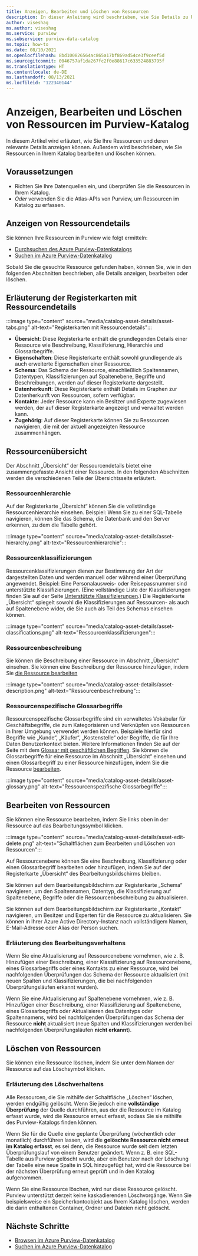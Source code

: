 ```yaml
---
title: Anzeigen, Bearbeiten und Löschen von Ressourcen
description: In dieser Anleitung wird beschrieben, wie Sie Details zu Ressourcen anzeigen und bearbeiten können.
author: viseshag
ms.author: viseshag
ms.service: purview
ms.subservice: purview-data-catalog
ms.topic: how-to
ms.date: 08/10/2021
ms.openlocfilehash: 8bd100826564ac865a17bf869ad54ce3f9ceef5d
ms.sourcegitcommit: 0046757af1da267fc2f0e88617c633524883795f
ms.translationtype: HT
ms.contentlocale: de-DE
ms.lasthandoff: 08/13/2021
ms.locfileid: "122340144"
---
```

# <a name="view-edit-and-delete-assets-in-purview-catalog"></a>Anzeigen, Bearbeiten und Löschen von Ressourcen im Purview-Katalog

In diesem Artikel wird erläutert, wie Sie Ihre Ressourcen und deren relevante Details anzeigen können. Außerdem wird beschrieben, wie Sie Ressourcen in Ihrem Katalog bearbeiten und löschen können.

## <a name="prerequisites"></a>Voraussetzungen

- Richten Sie Ihre Datenquellen ein, und überprüfen Sie die Ressourcen in Ihrem Katalog.
- *Oder* verwenden Sie die Atlas-APIs von Purview, um Ressourcen im Katalog zu erfassen. 

## <a name="viewing-asset-details"></a>Anzeigen von Ressourcendetails

Sie können Ihre Ressourcen in Purview wie folgt ermitteln:
- [Durchsuchen des Azure Purview-Datenkatalogs](how-to-browse-catalog.md)
- [Suchen im Azure Purview-Datenkatalog](how-to-search-catalog.md)

Sobald Sie die gesuchte Ressource gefunden haben, können Sie, wie in den folgenden Abschnitten beschrieben, alle Details anzeigen, bearbeiten oder löschen.

## <a name="asset-details-tabs-explained"></a>Erläuterung der Registerkarten mit Ressourcendetails

:::image type="content" source="media/catalog-asset-details/asset-tabs.png" alt-text="Registerkarten mit Ressourcendetails":::

- **Übersicht**: Diese Registerkarte enthält die grundlegenden Details einer Ressource wie Beschreibung, Klassifizierung, Hierarchie und Glossarbegriffe.
- **Eigenschaften**: Diese Registerkarte enthält sowohl grundlegende als auch erweiterte Eigenschaften einer Ressource.
- **Schema**: Das Schema der Ressource, einschließlich Spaltennamen, Datentypen, Klassifizierungen auf Spaltenebene, Begriffe und Beschreibungen, werden auf dieser Registerkarte dargestellt.
- **Datenherkunft**: Diese Registerkarte enthält Details im Graphen zur Datenherkunft von Ressourcen, sofern verfügbar.
- **Kontakte**: Jeder Ressource kann ein Besitzer und Experte zugewiesen werden, der auf dieser Registerkarte angezeigt und verwaltet werden kann.
- **Zugehörig**: Auf dieser Registerkarte können Sie zu Ressourcen navigieren, die mit der aktuell angezeigten Ressource zusammenhängen. 

## <a name="asset-overview"></a>Ressourcenübersicht
Der Abschnitt „Übersicht“ der Ressourcendetails bietet eine zusammengefasste Ansicht einer Ressource. In den folgenden Abschnitten werden die verschiedenen Teile der Übersichtsseite erläutert.

### <a name="asset-hierarchy"></a>Ressourcenhierarchie

Auf der Registerkarte „Übersicht“ können Sie die vollständige Ressourcenhierarchie einsehen. Beispiel: Wenn Sie zu einer SQL-Tabelle navigieren, können Sie das Schema, die Datenbank und den Server erkennen, zu dem die Tabelle gehört.

:::image type="content" source="media/catalog-asset-details/asset-hierarchy.png" alt-text="Ressourcenhierarchie":::

### <a name="asset-classifications"></a>Ressourcenklassifizierungen

Ressourcenklassifizierungen dienen zur Bestimmung der Art der dargestellten Daten und werden manuell oder während einer Überprüfung angewendet. Beispiel: Eine Personalausweis- oder Reisepassnummer sind unterstützte Klassifizierungen. (Eine vollständige Liste der Klassifizierungen finden Sie auf der Seite [Unterstützte Klassifizierungen](supported-classifications.md).) Die Registerkarte „Übersicht“ spiegelt sowohl die Klassifizierungen auf Ressourcen- als auch auf Spaltenebene wider, die Sie auch als Teil des Schemas einsehen können.

:::image type="content" source="media/catalog-asset-details/asset-classifications.png" alt-text="Ressourcenklassifizierungen":::

### <a name="asset-description"></a>Ressourcenbeschreibung

Sie können die Beschreibung einer Ressource im Abschnitt „Übersicht“ einsehen. Sie können eine Beschreibung der Ressource hinzufügen, indem Sie [die Ressource bearbeiten](#editing-assets)

:::image type="content" source="media/catalog-asset-details/asset-description.png" alt-text="Ressourcenbeschreibung":::

### <a name="asset-glossary-terms"></a>Ressourcenspezifische Glossarbegriffe

Ressourcenspezifische Glossarbegriffe sind ein verwaltetes Vokabular für Geschäftsbegriffe, die zum Kategorisieren und Verknüpfen von Ressourcen in Ihrer Umgebung verwendet werden können. Beispiele hierfür sind Begriffe wie „Kunde“, „Käufer“, „Kostenstelle“ oder Begriffe, die für Ihre Daten Benutzerkontext bieten. Weitere Informationen finden Sie auf der Seite mit dem [Glossar mit geschäftlichen Begriffen](concept-business-glossary.md). Sie können die Glossarbegriffe für eine Ressource im Abschnitt „Übersicht“ einsehen und einen Glossarbegriff zu einer Ressource hinzufügen, indem Sie die Ressource [bearbeiten](#editing-assets).

:::image type="content" source="media/catalog-asset-details/asset-glossary.png" alt-text="Ressourcenspezifische Glossarbegriffe":::

## <a name="editing-assets"></a>Bearbeiten von Ressourcen

Sie können eine Ressource bearbeiten, indem Sie links oben in der Ressource auf das Bearbeitungssymbol klicken.

:::image type="content" source="media/catalog-asset-details/asset-edit-delete.png" alt-text="Schaltflächen zum Bearbeiten und Löschen von Ressourcen":::

Auf Ressourcenebene können Sie eine Beschreibung, Klassifizierung oder einen Glossarbegriff bearbeiten oder hinzufügen, indem Sie auf der Registerkarte „Übersicht“ des Bearbeitungsbildschirms bleiben.

Sie können auf dem Bearbeitungsbildschirm zur Registerkarte „Schema“ navigieren, um den Spaltennamen, Datentyp, die Klassifizierung auf Spaltenebene, Begriffe oder die Ressourcenbeschreibung zu aktualisieren.

Sie können auf dem Bearbeitungsbildschirm zur Registerkarte „Kontakt“ navigieren, um Besitzer und Experten für die Ressource zu aktualisieren. Sie können in Ihrer Azure Active Directory-Instanz nach vollständigem Namen, E-Mail-Adresse oder Alias der Person suchen.

### <a name="edit-behavior-explained"></a>Erläuterung des Bearbeitungsverhaltens

Wenn Sie eine Aktualisierung auf Ressourcenebene vornehmen, wie z. B. Hinzufügen einer Beschreibung, einer Klassifizierung auf Ressourcenebene, eines Glossarbegriffs oder eines Kontakts zu einer Ressource, wird bei nachfolgenden Überprüfungen das Schema der Ressource aktualisiert (mit neuen Spalten und Klassifizierungen, die bei nachfolgenden Überprüfungsläufen erkannt wurden).

Wenn Sie eine Aktualisierung auf Spaltenebene vornehmen, wie z. B. Hinzufügen einer Beschreibung, einer Klassifizierung auf Spaltenebene, eines Glossarbegriffs oder Aktualisieren des Datentyps oder Spaltennamens, wird bei nachfolgenden Überprüfungen das Schema der Ressource **nicht** aktualisiert (neue Spalten und Klassifizierungen werden bei nachfolgenden Überprüfungsläufen **nicht erkannt**).

## <a name="deleting-assets"></a>Löschen von Ressourcen

Sie können eine Ressource löschen, indem Sie unter dem Namen der Ressource auf das Löschsymbol klicken.

### <a name="delete-behavior-explained"></a>Erläuterung des Löschverhaltens

Alle Ressourcen, die Sie mithilfe der Schaltfläche „Löschen“ löschen, werden endgültig gelöscht. Wenn Sie jedoch eine **vollständige Überprüfung** der Quelle durchführen, aus der die Ressource im Katalog erfasst wurde, wird die Ressource erneut erfasst, sodass Sie sie mithilfe des Purview-Katalogs finden können.

Wenn Sie für die Quelle eine geplante Überprüfung (wöchentlich oder monatlich) durchführen lassen, wird die **gelöschte Ressource nicht erneut im Katalog erfasst**, es sei denn, die Ressource wurde seit dem letzten Überprüfungslauf von einem Benutzer geändert.   Wenn z. B. eine SQL-Tabelle aus Purview gelöscht wurde, aber ein Benutzer nach der Löschung der Tabelle eine neue Spalte in SQL hinzugefügt hat, wird die Ressource bei der nächsten Überprüfung erneut geprüft und in den Katalog aufgenommen.

Wenn Sie eine Ressource löschen, wird nur diese Ressource gelöscht. Purview unterstützt derzeit keine kaskadierenden Löschvorgänge. Wenn Sie beispielsweise ein Speicherkontoobjekt aus Ihrem Katalog löschen, werden die darin enthaltenen Container, Ordner und Dateien nicht gelöscht. 

## <a name="next-steps"></a>Nächste Schritte

- [Browsen im Azure Purview-Datenkatalog](how-to-browse-catalog.md)
- [Suchen im Azure Purview-Datenkatalog](how-to-search-catalog.md)
